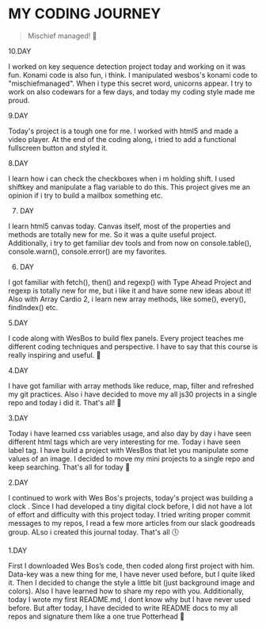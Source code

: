 # MY CODING JOURNEY

> Mischief managed! :herb:

10.DAY

I worked on key sequence detection project today and working on it was fun. Konami code is also fun, i think. I manipulated wesbos's konami code to "mischiefmanaged". When i type this secret word, unicorns appear. I try to work on also codewars for a few days, and today my coding style made me proud.

9.DAY

Today's project is a tough one for me. I worked with html5 and made a video player. At the end of the coding along, i tried to add a functional fullscreen button and styled it.

8.DAY

I learn how i can check the checkboxes when i m holding shift. I used shiftkey and manipulate a flag variable to do this. This project gives me an opinion if i try to build a mailbox something etc.

7. DAY

I learn html5 canvas today. Canvas itself, most of the properties and methods are totally new for me. So it was a quite useful project. Additionally, i try to get familiar dev tools and from now on console.table(), console.warn(), console.error() are my favorites.

6. DAY

I got familiar with fetch(), then() and regexp() with Type Ahead Project and regexp is totally new for me, but i like it and have some new ideas about it! Also with Array Cardio 2, i learn new array methods, like some(), every(), findIndex() etc.

5.DAY

I code along with WesBos to build flex panels. Every project teaches me different coding techniques and perspective. I have to say that this course is really inspiring and useful. :dizzy:

4.DAY

I have got familiar with array methods like reduce, map, filter and refreshed my git practices. Also i have decided to move my all js30 projects in a single repo and today i did it. That's all! :orange_heart:

3.DAY

Today i have learned css variables usage, and also day by day i have seen different html tags which are very interesting for me. Today i have seen label tag. I have build a project with WesBos that let you manipulate some values of an image. I decided to move my mini projects to a single repo and keep searching. That's all for today :milky_way:

2.DAY

I continued to work with Wes Bos's projects, today's project was building a clock . Since I had developed a tiny digital clock before, I did not have a lot of effort and difficulty with this project today. I tried writing proper commit messages to my repos, I read a few more articles from our slack goodreads group. ALso i created this journal today. That's all :clock5:

1.DAY

First I downloaded Wes Bos’s code, then coded along first project with him. Data-key was a new thing for me, I have never used before, but I quite liked it. Then I decided to change the style a little bit (just background image and colors). Also I have learned how to share my repo with you. Additionally, today I wrote my first README.md, I dont know why but I have never used before. But after today, I have decided to write README docs to my all repos and signature them like a one true Potterhead :rocket:
